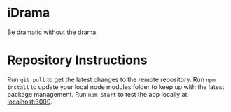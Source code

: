 # iDrama
Be dramatic without the drama.

# Repository Instructions
Run `git pull` to get the latest changes to the remote repository.
Run `npm install` to update your local node modules folder to keep up with the latest package management.
Run `npm start` to test the app locally at [localhost:3000](http://localhost:3000).
